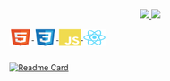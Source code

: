 ## 
<div align="center">
  <a href="https://github.com/BrenoVns">
  <img height="170em" src="https://github-readme-stats.vercel.app/api?username=BrenoVns&show_icons=true&theme=cobalt&include_all_commits=true&count_private=true"/>
  <img height="170em" src="https://github-readme-stats.vercel.app/api/top-langs/?username=BrenoVns&layout=compact&langs_count=7&theme=cobalt"/>
</div>
<div style="display: inline_block"><br>
  <img align="center" alt="Breno-HTML" height="30" width="40" src="https://raw.githubusercontent.com/devicons/devicon/master/icons/html5/html5-original.svg">
  <img align="center" alt="Breno-CSS" height="30" width="40" src="https://raw.githubusercontent.com/devicons/devicon/master/icons/css3/css3-original.svg">
  <img align="center" alt="Breno-Js" height="30" width="40" src="https://raw.githubusercontent.com/devicons/devicon/master/icons/javascript/javascript-plain.svg">
  <img align="center" alt="Breno-React" height="30" width="40" src="https://raw.githubusercontent.com/devicons/devicon/master/icons/react/react-original.svg">
</div>
  
  ##  
  
[![Readme Card](https://github-readme-stats.vercel.app/api/pin/?username=BrenoVns&repo=termo-helper&theme=cobalt)](https://github.com/BrenoVns/termo-helper)
